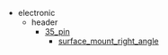 * electronic
  * header
    * [35_pin](electronic/header/35_pin)
      * [surface_mount_right_angle](electronic/header/35_pin/surface_mount_right_angle)
